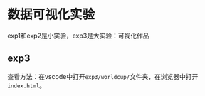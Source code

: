 # 数据可视化实验

exp1和exp2是小实验，exp3是大实验：可视化作品

## exp3

查看方法：在vscode中打开`exp3/worldcup/`文件夹，在浏览器中打开`index.html`。
